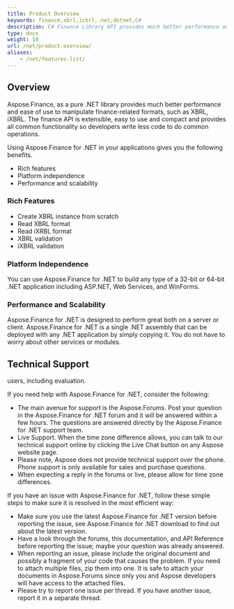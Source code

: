 ```yaml
---
title: Product Overview
keywords: finance,xbrl,icbrl,.net,dotnet,C#
description: C# Finance Library API provides much better performance and ease of use to manipulate finance-related formats, such as XBRL, iXBRL.
type: docs
weight: 10
url: /net/product-overview/
aliases:
    - /net/features-list/
---
```


## **Overview**

Aspose.Finance, as a pure .NET library provides much better performance and ease of use to manipulate finance-related formats, such as XBRL, iXBRL. The finance API is extensible, easy to use and compact and provides all common functionality so developers write less code to do common operations.

Using Aspose.Finance for .NET in your applications gives you the following benefits.

- Rich features
- Platform independence
- Performance and scalability

### **Rich Features**

- Create XBRL instance from scratch
- Read XBRL format
- Read iXRBL format
- XBRL validation
- iXBRL validation

### **Platform Independence**

You can use Aspose.Finance for .NET to build any type of a 32-bit or 64-bit .NET application including ASP.NET, Web Services, and WinForms.

### **Performance and Scalability**

Aspose.Finance for .NET is designed to perform great both on a server or client. Aspose.Finance for .NET is a single .NET assembly that can be deployed with any .NET application by simply copying it. You do not have to worry about other services or modules.

## **Technical Support**

users, including evaluation.

If you need help with Aspose.Finance for .NET, consider the following:

- The main avenue for support is the Aspose.Forums. Post your question in the Aspose.Finance for .NET forum and it will be answered within a few hours. The questions are answered directly by the Aspose.Finance for .NET support team.
- Live Support. When the time zone difference allows, you can talk to our technical support online by clicking the Live Chat button on any Aspose website page.
- Please note, Aspose does not provide technical support over the phone. Phone support is only available for sales and purchase questions.
- When expecting a reply in the forums or live, please allow for time zone differences.

If you have an issue with Aspose.Finance for .NET, follow these simple steps to make sure it is resolved in the most efficient way:

- Make sure you use the latest Aspose.Finance for .NET version before reporting the issue, see Aspose.Finance for .NET download to find out about the latest version.
- Have a look through the forums, this documentation, and API Reference before reporting the issue; maybe your question was already answered.
- When reporting an issue, please include the original document and possibly a fragment of your code that causes the problem. If you need to attach multiple files, zip them into one. It is safe to attach your documents in Aspose.Forums since only you and Aspose developers will have access to the attached files.
- Please try to report one issue per thread. If you have another issue, report it in a separate thread.

